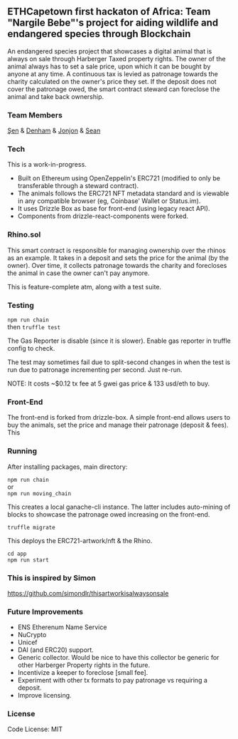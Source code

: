 ##  ETHCapetown first hackaton of Africa: Team "Nargile Bebe"'s project for aiding wildlife and endangered species through Blockchain

An endangered species project that showcases a digital animal that is always on sale through Harberger Taxed property rights. The owner of the animal always has to set a sale price, upon which it can be bought by anyone at any time. A continuous tax is levied as patronage towards the charity calculated on the owner's price they set. If the deposit does not cover the patronage owed, the smart contract steward can foreclose the animal and take back ownership.

### Team Members
[Şen](https://github.com/shenferhat) & 
[Denham](https://github.com/DenhamPreen) & 
[Jonjon](http://github.com/moose-code) & 
[Sean](https://github.com/stentonian) 


### Tech

This is a work-in-progress.

- Built on Ethereum using OpenZeppelin's ERC721 (modified to only be transferable through a steward contract).
- The animals follows the ERC721 NFT metadata standard and is viewable in any compatible browser (eg, Coinbase' Wallet or Status.im).
- It uses Drizzle Box as base for front-end (using legacy react API).
- Components from drizzle-react-components were forked.

### Rhino.sol

This smart contract is responsible for managing ownership over the rhinos as an example. It takes in a deposit and sets the price for the animal (by the owner). Over time, it collects patronage towards the charity and forecloses the animal in case the owner can't pay anymore.

This is feature-complete atm, along with a test suite.

### Testing

`npm run chain`  
then
`truffle test`

The Gas Reporter is disable (since it is slower). Enable gas reporter in truffle config to check.

The test may sometimes fail due to split-second changes in when the test is run due to patronage incrementing per second.
Just re-run.

NOTE: It costs ~$0.12 tx fee at 5 gwei gas price & 133 usd/eth to buy. 

### Front-End

The front-end is forked from drizzle-box. A simple front-end allows users to buy the animals, set the price and manage their patronage (deposit & fees). This

### Running 

After installing packages, main directory:

`npm run chain`  
or  
`npm run moving_chain`  

This creates a local ganache-cli instance. The latter includes auto-mining of blocks to showcase the patronage owed increasing on the front-end.

`truffle migrate`

This deploys the ERC721-artwork/nft & the Rhino.

`cd app`  
`npm run start`  

### This is inspired by Simon

https://github.com/simondlr/thisartworkisalwaysonsale

### Future  Improvements

- ENS Etherenum Name Service
- NuCrypto
- Unicef
- DAI (and ERC20) support.
- Generic collector. Would be nice to have this collector be generic for other Harberger Property rights in the future.
- Incentivize a keeper to foreclose [small fee].
- Experiment with other tx formats to pay patronage vs requiring a deposit.
- Improve licensing.

### License

Code License:
MIT
